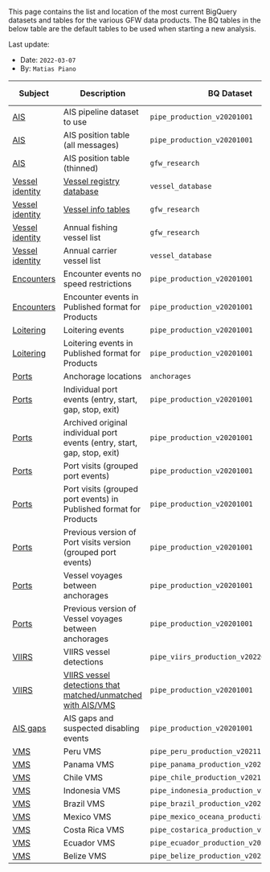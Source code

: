 This page contains the list and location of the most current BigQuery datasets and tables for the various GFW data products. The BQ tables in the below table are the default tables to be used when starting a new analysis. 

Last update:
   * Date: `2022-03-07`
   * By: `Matias Piano`


| Subject | Description | BQ Dataset | BQ Table | Pipeline version | Owner |
| --- | --- | --- | --- | --- | --- |
| [AIS](https://github.com/GlobalFishingWatch/bigquery-documentation-wf827/wiki/Pipeline) | AIS pipeline dataset to use | `pipe_production_v20201001` | | 2.5 | Andres |
| [AIS](https://github.com/GlobalFishingWatch/bigquery-documentation-wf827/wiki/Pipeline) | AIS position table (all messages) | `pipe_production_v20201001` | `messages_scored_` | 2.5 | Andres |
| [AIS](https://github.com/GlobalFishingWatch/bigquery-documentation-wf827/wiki/Pipeline) | AIS position table (thinned) | `gfw_research` | `pipe_v20201001` | 2.5 | Tyler |
| [Vessel identity](https://github.com/GlobalFishingWatch/bigquery-documentation-wf827/wiki/Vessel-identity) | [Vessel registry database](https://github.com/GlobalFishingWatch/bigquery-documentation-wf827/wiki/Vessel-database) | `vessel_database` | `all_vessels_v20211201` | 2.5 | Jaeyoon |
| [Vessel identity](https://github.com/GlobalFishingWatch/bigquery-documentation-wf827/wiki/Vessel-identity) | [Vessel info tables](https://github.com/GlobalFishingWatch/bigquery-documentation-wf827/wiki/Vessel-info-tables) | `gfw_research` | `vi_ssvid_[byyear]_v20211201` | 2.5 | Tyler |
| [Vessel identity](https://github.com/GlobalFishingWatch/bigquery-documentation-wf827/wiki/Vessel-identity) | Annual fishing vessel list | `gfw_research` | `fishing_vessels_ssvid_v20211201` | 2.5 | Tyler |
| [Vessel identity](https://github.com/GlobalFishingWatch/bigquery-documentation-wf827/wiki/Vessel-identity) | Annual carrier vessel list | `vessel_database` | `carrier_vessels_byyear_v20211201` | 2.5 | Jaeyoon |
| [Encounters](https://github.com/GlobalFishingWatch/bigquery-documentation-wf827/wiki/Encounters) | Encounter events no speed restrictions | `pipe_production_v20201001` | `encounters` | 2.5 | Nate |
| [Encounters](https://github.com/GlobalFishingWatch/bigquery-documentation-wf827/wiki/Encounters) | Encounter events in Published format for Products | `pipe_production_v20201001` | `published_events_encounters` | 2.5 | Nate |
| [Loitering](https://github.com/GlobalFishingWatch/bigquery-documentation-wf827/wiki/Loitering) | Loitering events | `pipe_production_v20201001` | `loitering` `published_events_loitering` | 2.5 | Pete |
| [Loitering](https://github.com/GlobalFishingWatch/bigquery-documentation-wf827/wiki/Loitering) | Loitering events in Published format for Products | `pipe_production_v20201001` | `published_events_loitering` | 2.5 | Hannah |
| [Ports](https://github.com/GlobalFishingWatch/bigquery-documentation-wf827/wiki/Ports-and-voyages) | Anchorage locations | `anchorages` | `named_anchorages_v20211026` | 2.5 | Nate |
| [Ports](https://github.com/GlobalFishingWatch/bigquery-documentation-wf827/wiki/Ports-and-voyages) | Individual port events (entry, start, gap, stop, exit) | `pipe_production_v20201001` | `proto_raw_port_events_*` | 2.5 | Tim H| 
| [Ports](https://github.com/GlobalFishingWatch/bigquery-documentation-wf827/wiki/Ports-and-voyages) | Archived original individual port events (entry, start, gap, stop, exit) | `pipe_production_v20201001` | `archive_20201001_port_events_*` | 2.5 | Tim H | 
| [Ports](https://github.com/GlobalFishingWatch/bigquery-documentation-wf827/wiki/Ports-and-voyages) | Port visits (grouped port events) | `pipe_production_v20201001` | `proto_port_visits` | 2.5 | Tim H |  
| [Ports](https://github.com/GlobalFishingWatch/bigquery-documentation-wf827/wiki/Ports-and-voyages) | Port visits (grouped port events) in Published format for Products | `pipe_production_v20201001` | `published_events_port_visits` | 2.5 | Hannah | 
| [Ports](https://github.com/GlobalFishingWatch/bigquery-documentation-wf827/wiki/Ports-and-voyages) | Previous version of Port visits version (grouped port events) | `pipe_production_v20201001` | `port_visits_`| 2.5 | Tim H | 
| [Ports](https://github.com/GlobalFishingWatch/bigquery-documentation-wf827/wiki/Ports-and-voyages) | Vessel voyages between anchorages | `pipe_production_v20201001` | `proto_voyages_c2` `proto_voyages_c3` `proto_voyages_c4` | 2.5 | Tim H |
| [Ports](https://github.com/GlobalFishingWatch/bigquery-documentation-wf827/wiki/Ports-and-voyages) | Previous version of Vessel voyages between anchorages | `pipe_production_v20201001` | `voyages` | 2.5 | Tim H |
| [VIIRS](https://github.com/GlobalFishingWatch/bigquery-documentation-wf827/wiki/VIIRS-boat-detections) | VIIRS vessel detections | `pipe_viirs_production_v20220112` | `raw_vbd_global` `raw_vbd_global_without_noise` |  | Masaki | 
| [VIIRS](https://github.com/GlobalFishingWatch/bigquery-documentation-wf827/wiki/VIIRS-boat-detections) | [VIIRS vessel detections that matched/unmatched with AIS/VMS](VIIRS-AIS-matching) | `pipe_production_v20201001` | `proto_matches_raw_vbd_global_3top_v20210514` | 2.5 | Masaki | 
| [AIS gaps](https://github.com/GlobalFishingWatch/bigquery-documentation-wf827/wiki/Gaps) | AIS gaps and suspected disabling events | `pipe_production_v20201001` | `proto_ais_gap_events` | 2.5 | Tyler |
| [VMS](https://github.com/GlobalFishingWatch/bigquery-documentation-wf827/wiki/VMS) | Peru VMS | `pipe_peru_production_v20211126` | | 2.5 | Andres |
| [VMS](https://github.com/GlobalFishingWatch/bigquery-documentation-wf827/wiki/VMS) | Panama VMS | `pipe_panama_production_v20211126` | | 2.5 | Andres |
| [VMS](https://github.com/GlobalFishingWatch/bigquery-documentation-wf827/wiki/VMS) | Chile VMS | `pipe_chile_production_v20211126` | | 2.5 | Andres |
| [VMS](https://github.com/GlobalFishingWatch/bigquery-documentation-wf827/wiki/VMS) | Indonesia VMS | `pipe_indonesia_production_v20200320` | | 2.5 | Andres |
| [VMS](https://github.com/GlobalFishingWatch/bigquery-documentation-wf827/wiki/VMS) | Brazil VMS | `pipe_brazil_production_v20211126` | | 2.5 | Claudino |
| [VMS](https://github.com/GlobalFishingWatch/bigquery-documentation-wf827/wiki/VMS) | Mexico VMS | `pipe_mexico_oceana_production_v20210811` | | 2.5 | Andres |
| [VMS](https://github.com/GlobalFishingWatch/bigquery-documentation-wf827/wiki/VMS) | Costa Rica VMS | `pipe_costarica_production_v20211126` | | 2.5 | Andres |
| [VMS](https://github.com/GlobalFishingWatch/bigquery-documentation-wf827/wiki/VMS) | Ecuador VMS | `pipe_ecuador_production_v20211126` | | 2.5 | Andres |
| [VMS](https://github.com/GlobalFishingWatch/bigquery-documentation-wf827/wiki/VMS) | Belize VMS | `pipe_belize_production_v20220304` | | 2.5 | Matias |



